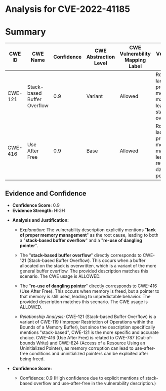 # Analysis for CVE-2022-41185

# Summary
| CWE ID | CWE Name | Confidence | CWE Abstraction Level | CWE Vulnerability Mapping Label | CWE-Vulnerability Mapping Notes |
|---|---|---|---|---|---|
| CWE-121 | Stack-based Buffer Overflow | 0.9 | Variant | Allowed | Root cause: lack of proper memory management leading to stack-based overflow. |
| CWE-416 | Use After Free | 0.9 | Base | Allowed | Root cause: lack of proper memory management, leading to reuse of dangling pointer. |

## Evidence and Confidence

*   **Confidence Score:** 0.9
*   **Evidence Strength:** HIGH

- **Analysis and Justification:**
  - *Explanation:* The vulnerability description explicitly mentions "**lack of proper memory management**" as the root cause, leading to both a "**stack-based buffer overflow**" and a "**re-use of dangling pointer**".

  - The "**stack-based buffer overflow**" directly corresponds to CWE-121 (Stack-based Buffer Overflow). This occurs when a buffer allocated on the stack is overwritten, which is a variant of the more general buffer overflow. The provided description matches this scenario. The CWE usage is ALLOWED.

  - The "**re-use of dangling pointer**" directly corresponds to CWE-416 (Use After Free). This occurs when memory is freed, but a pointer to that memory is still used, leading to unpredictable behavior. The provided description matches this scenario. The CWE usage is ALLOWED.

  - *Relationship Analysis:* CWE-121 (Stack-based Buffer Overflow) is a variant of CWE-119 (Improper Restriction of Operations within the Bounds of a Memory Buffer), but since the description specifically mentions "stack-based", CWE-121 is the more specific and accurate choice.
  CWE-416 (Use After Free) is related to CWE-787 (Out-of-bounds Write) and CWE-824 (Access of a Resource Using an Uninitialized Pointer), as memory corruption can lead to use-after-free conditions and uninitialized pointers can be exploited after being freed.

- **Confidence Score:**
  - Confidence: 0.9 (High confidence due to explicit mentions of stack-based overflow and use-after-free in the vulnerability description.)